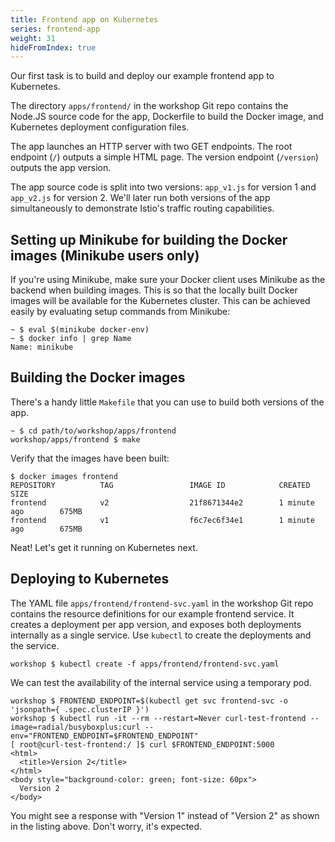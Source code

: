 ```yaml
---
title: Frontend app on Kubernetes
series: frontend-app
weight: 31
hideFromIndex: true
---
```


Our first task is to build and deploy our example frontend app to Kubernetes.

The directory `apps/frontend/` in the workshop Git repo contains the Node.JS source code for the app, Dockerfile to build the Docker image, and Kubernetes deployment configuration files.

The app launches an HTTP server with two GET endpoints. The root endpoint (`/`) outputs a simple HTML page. The version endpoint (`/version`) outputs the app version.

The app source code is split into two versions: `app_v1.js` for version 1 and `app_v2.js` for version 2. We'll later run both versions of the app simultaneously to demonstrate Istio's traffic routing capabilities.

## Setting up Minikube for building the Docker images (Minikube users only)

If you're using Minikube, make sure your Docker client uses Minikube as the backend when building images. This is so that the locally built Docker images will be available for the Kubernetes cluster. This can be achieved easily by evaluating setup commands from Minikube:

```shell
~ $ eval $(minikube docker-env)
~ $ docker info | grep Name
Name: minikube
```

## Building the Docker images

There's a handy little `Makefile` that you can use to build both versions of the app.

```shell
~ $ cd path/to/workshop/apps/frontend
workshop/apps/frontend $ make
```

Verify that the images have been built:

```shell
$ docker images frontend
REPOSITORY          TAG                 IMAGE ID            CREATED             SIZE
frontend            v2                  21f8671344e2        1 minute ago        675MB
frontend            v1                  f6c7ec6f34e1        1 minute ago        675MB
```

Neat! Let's get it running on Kubernetes next.

## Deploying to Kubernetes

The YAML file `apps/frontend/frontend-svc.yaml` in the workshop Git repo contains the resource definitions for our example frontend service. It creates a deployment per app version, and exposes both deployments internally as a single service. Use `kubectl` to create the deployments and the service.

```shell
workshop $ kubectl create -f apps/frontend/frontend-svc.yaml
```

We can test the availability of the internal service using a temporary pod.

```shell
workshop $ FRONTEND_ENDPOINT=$(kubectl get svc frontend-svc -o 'jsonpath={ .spec.clusterIP }')
workshop $ kubectl run -it --rm --restart=Never curl-test-frontend --image=radial/busyboxplus:curl --env="FRONTEND_ENDPOINT=$FRONTEND_ENDPOINT"
[ root@curl-test-frontend:/ ]$ curl $FRONTEND_ENDPOINT:5000
<html>
  <title>Version 2</title>
</html>
<body style="background-color: green; font-size: 60px">
  Version 2
</body>
```

You might see a response with "Version 1" instead of "Version 2" as shown in the listing above. Don't worry, it's expected.
